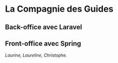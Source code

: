# La Compagnie des Guides

## Back-office avec Laravel

## Front-office avec Spring

_Laurine, Laureline, Christophe._
